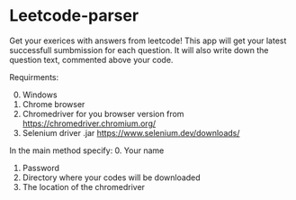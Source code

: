 # Leetcode-parser

Get your exerices with answers from leetcode!
This app will get your latest successfull sumbmission for each question. 
It will also write down the question text, commented above your code.

Requirments:

0. Windows
1. Chrome browser
2. Chromedriver for you browser version from https://chromedriver.chromium.org/
3. Selenium driver .jar https://www.selenium.dev/downloads/

In the main method specify:
0. Your name
1. Password
2. Directory where your codes will be downloaded
3. The location of the chromedriver
